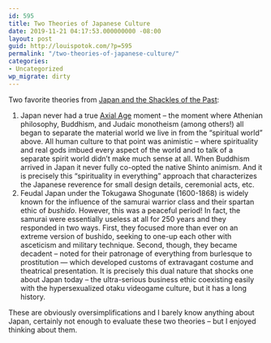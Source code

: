 ```yaml
---
id: 595
title: Two Theories of Japanese Culture
date: 2019-11-21 04:17:53.000000000 -08:00
layout: post
guid: http://louispotok.com/?p=595
permalink: "/two-theories-of-japanese-culture/"
categories:
- Uncategorized
wp_migrate: dirty
---
```

Two favorite theories from [Japan and the Shackles of the Past](https://amzn.to/2DfL37f):

  1. Japan never had a true [Axial Age](https://en.wikipedia.org/wiki/Axial_Age) moment &#8211; the moment where Athenian philosophy, Buddhism, and Judaic monotheism (among others!) all began to separate the material world we live in from the &#8220;spiritual world&#8221; above. All human culture to that point was animistic &#8211; where spirituality and real gods imbued every aspect of the world and to talk of a separate spirit world didn&#8217;t make much sense at all. When Buddhism arrived in Japan it never fully co-opted the native Shinto animism. And it is precisely this &#8220;spirituality in everything&#8221; approach that characterizes the Japanese reverence for small design details, ceremonial acts, etc.
  2. Feudal Japan under the Tokugawa Shogunate (1600-1868) is widely known for the influence of the samurai warrior class and their spartan ethic of _bushido_. However, this was a peaceful period! In fact, the samurai were essentially useless at all for 250 years and they responded in two ways. First, they focused more than ever on an extreme version of bushido, seeking to one-up each other with asceticism and military technique. Second, though, they became decadent &#8211; noted for their patronage of everything from burlesque to prostitution &#8212; which developed customs of extravagant costume and theatrical presentation. It is precisely this dual nature that shocks one about Japan today &#8211; the ultra-serious business ethic coexisting easily with the hypersexualized otaku videogame culture, but it has a long history.

These are obviously oversimplifications and I barely know anything about Japan, certainly not enough to evaluate these two theories &#8211; but I enjoyed thinking about them.